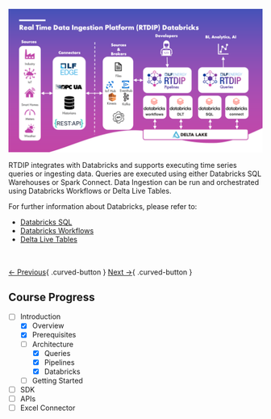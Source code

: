 ![RTDIP Databricks](../assets/rtdip_databricks.png)

RTDIP integrates with Databricks and supports executing time series queries or ingesting data. Queries are executed using either Databricks SQL Warehouses or Spark Connect. Data Ingestion can be run and orchestrated using Databricks Workflows or Delta Live Tables.

For further information about Databricks, please refer to:

- [Databricks SQL](https://www.databricks.com/product/databricks-sql)
- [Databricks Workflows](https://docs.databricks.com/en/workflows/index.html)
- [Delta Live Tables](https://www.databricks.com/product/delta-live-tables)

<br></br>
[← Previous](./pipelines.md){ .curved-button }
[Next →](../../sdk/getting-started/introduction.md){ .curved-button }

## Course Progress

-   [ ] Introduction
    +  [X] Overview
    +  [X] Prerequisites
    *  [ ] Architecture
        +   [X] Queries
        +   [X] Pipelines
        +   [X] Databricks
    *  [ ] Getting Started
-   [ ] SDK
-   [ ] APIs
-   [ ] Excel Connector